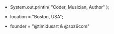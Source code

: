 - System.out.println( "Coder, Musician, Author" );

- location = "Boston, USA";
- founder = "@timidusart & @soz6com"


<!---
jhanKarimov/jhanKarimov is a ✨ special ✨ repository because its `README.md` (this file) appears on your GitHub profile.
You can click the Preview link to take a look at your changes.
--->
